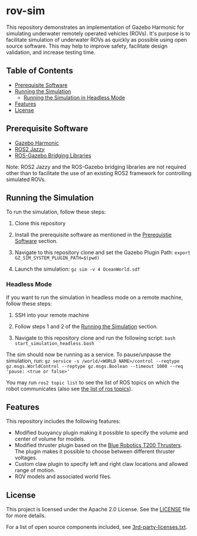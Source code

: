 # rov-sim

This repository demonstrates an implementation of Gazebo Harmonic for simulating underwater remotely operated vehicles (ROVs). It's purpose is to facilitate simulation of underwater ROVs as quickly as possible using open source software. This may help to improve safety, facilitate design validation, and increase testing time.

## Table of Contents
- [Prerequisite Software](#prerequisite-software)
- [Running the Simulation](#running-the-simulation)
    - [Running the Simulation in Headless Mode](#headless-mode)
- [Features](#features)
- [License](#license)

## Prerequisite Software
- [Gazebo Harmonic](https://gazebosim.org/docs/harmonic/getstarted/)
- [ROS2 Jazzy](https://docs.ros.org/en/jazzy/Releases/Release-Jazzy-Jalisco.html)
- [ROS-Gazebo Bridging Libraries](https://gazebosim.org/docs/harmonic/ros_installation/) 

Note: ROS2 Jazzy and the ROS-Gazebo bridging libraries are not required other than to facilitate the use of an existing ROS2 framework for controlling simulated ROVs.    

## Running the Simulation
To run the simulation, follow these steps:

1. Clone this repository

2. Install the prerequisite software as mentioned in the [Prerequistie Software](#prerequisite-software) section.

3. Navigate to this repository clone and set the Gazebo Plugin Path:
        ```
        export GZ_SIM_SYSTEM_PLUGIN_PATH=$(pwd)
        ```
4. Launch the simulation:
        ```
        gz sim -v 4 OceanWorld.sdf
        ```

### Headless Mode
If you want to run the simulation in headless mode on a remote machine, follow these steps:

1. SSH into your remote machine

2. Follow steps 1 and 2 of the [Running the Simulation](#running-the-simulation) section.

3. Navigate to this repository clone and run the following script:
        ```
        bash start_simulation_headless.bash
        ```


The sim should now be running as a service. To pause/unpause the simulation, run:
    ```
    gz service -s /world/<WORLD NAME>/control --reqtype gz.msgs.WorldControl --reptype gz.msgs.Boolean --timeout 1000 --req 'pause: <true or false>'
    ```

You may run `ros2 topic list` to see the list of ROS topics on which the robot communicates (also see [the list of ros topics](./initialize_ros_communication.bash)). 

## Features
This repository includes the following features:
- Modified buoyancy plugin making it possible to specify the volume and center of volume for models. 
- Modified thruster plugin based on the [Blue Robotics T200 Thrusters](https://bluerobotics.com/store/thrusters/t100-t200-thrusters/t200-thruster-r2-rp/). The plugin makes it possible to choose between different thruster voltages.
- Custom claw plugin to specify left and right claw locations and allowed range of motion.
- ROV models and associated world files.

## License
This project is licensed under the Apache 2.0 License. See the [LICENSE](./LICENSE) file for more details.

For a list of open source components included, see [3rd-party-licenses.txt](./third-party-licenses.txt).